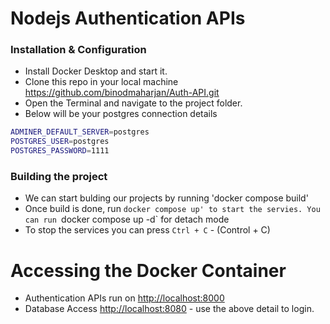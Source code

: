 # Nodejs Authentication APIs

### Installation & Configuration
- Install Docker Desktop and start it.
- Clone this repo in your local machine https://github.com/binodmaharjan/Auth-API.git
- Open the Terminal and navigate to the project folder.
- Below will be  your postgres connection details
```bash
ADMINER_DEFAULT_SERVER=postgres
POSTGRES_USER=postgres
POSTGRES_PASSWORD=1111
```

### Building the project
- We can start bulding our projects by running 'docker compose build'
- Once build is done, run `docker compose up' to start the servies. You can run `docker compose up -d` for detach mode
- To stop the services you can press `Ctrl + C` - (Control + C)


# Accessing the Docker Container
- Authentication APIs run on [http://localhost:8000](http://localhost:8000)
- Database Access [http://localhost:8080](http://localhost:8080) - use the above detail to login.


